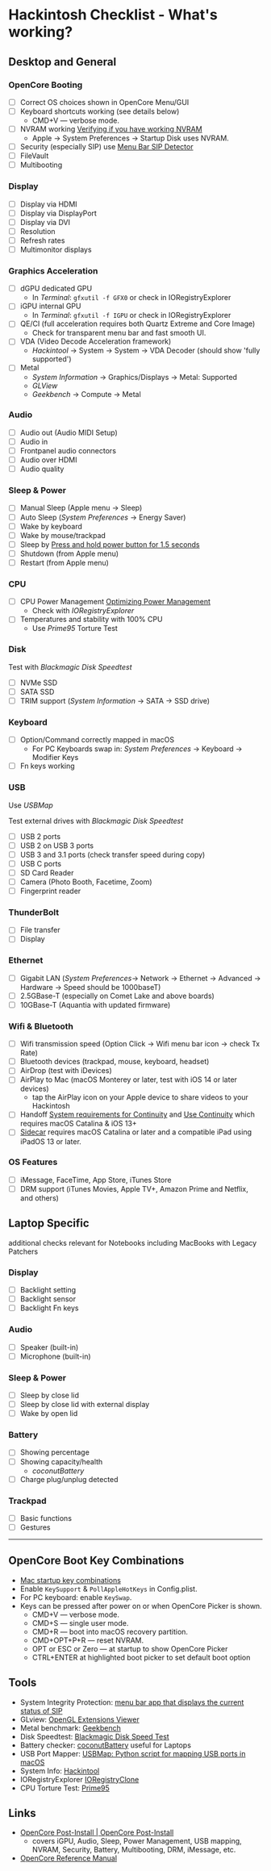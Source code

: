# Hackintosh Checklist - What's working?

## Desktop and General

### OpenCore Booting

- [ ] Correct OS choices shown in OpenCore Menu/GUI
- [ ] Keyboard shortcuts working (see details below)
  * CMD+V — verbose mode. 
- [ ] NVRAM working [Verifying if you have working NVRAM](https://dortania.github.io/OpenCore-Post-Install/misc/nvram.html#verifying-if-you-have-working-nvram)
  - Apple -> System Preferences -> Startup Disk uses NVRAM.
- [ ] Security (especially SIP) use [Menu Bar SIP Detector](https://github.com/ITzTravelInTime/MenuBarSIPDetector) 
- [ ] FileVault
- [ ] Multibooting

### Display

- [ ] Display via HDMI
- [ ] Display via DisplayPort
- [ ] Display via DVI
- [ ] Resolution
- [ ] Refresh rates
- [ ] Multimonitor displays

### Graphics Acceleration

- [ ] dGPU dedicated GPU
  * In *Terminal*: `gfxutil -f GFX0` or check in IORegistryExplorer
- [ ] iGPU internal GPU
  * In *Terminal*: `gfxutil -f IGPU` or check in IORegistryExplorer
- [ ] QE/CI (full acceleration requires both Quartz Extreme and Core Image)
  - Check for transparent menu bar and fast smooth UI.
- [ ] VDA (Video Decode Acceleration framework)
  - *Hackintool* -> System -> System -> VDA Decoder (should show 'fully supported')
- [ ] Metal
  - *System Information* -> Graphics/Displays -> Metal: Supported
  - *GLView*
  - *Geekbench* -> Compute -> Metal

### Audio

- [ ] Audio out (Audio MIDI Setup) 
- [ ] Audio in 
- [ ] Frontpanel audio connectors
- [ ] Audio over HDMI
- [ ] Audio quality

### Sleep & Power

- [ ] Manual Sleep (Apple menu -> Sleep)
- [ ] Auto Sleep (*System Preferences* -> Energy Saver)
- [ ] Wake by keyboard
- [ ] Wake by mouse/trackpad
- [ ] Sleep by [Press and hold power button for 1.5 seconds](https://support.apple.com/en-us/HT201236)
- [ ] Shutdown (from Apple menu)
- [ ] Restart (from Apple menu)

### CPU

- [ ] CPU Power Management [Optimizing Power Management](https://dortania.github.io/OpenCore-Post-Install/universal/pm.html#optimizing-power-management)
  * Check with *IORegistryExplorer*
- [ ] Temperatures and stability with 100% CPU
  * Use *Prime95* Torture Test

### Disk

Test with *Blackmagic Disk Speedtest*

- [ ] NVMe SSD
- [ ] SATA SSD
- [ ] TRIM support (*System Information* -> SATA -> SSD drive)

### Keyboard

- [ ] Option/Command correctly mapped in macOS
  * For PC Keyboards swap in: *System Preferences* -> Keyboard -> Modifier Keys
- [ ] Fn keys working

### USB

Use *USBMap*

Test external drives with *Blackmagic Disk Speedtest*

- [ ] USB 2 ports
- [ ] USB 2 on USB 3 ports
- [ ] USB 3 and 3.1 ports (check transfer speed during copy)
- [ ] USB C ports
- [ ] SD Card Reader
- [ ] Camera (Photo Booth, Facetime, Zoom)
- [ ] Fingerprint reader

### ThunderBolt

- [ ] File transfer
- [ ] Display

### Ethernet

- [ ] Gigabit LAN (*System Preferences*-> Network -> Ethernet -> Advanced -> Hardware -> Speed should be 1000baseT)
- [ ] 2.5GBase-T (especially on Comet Lake and above boards)
- [ ] 10GBase-T (Aquantia with updated firmware)

### Wifi & Bluetooth

- [ ] Wifi transmission speed (Option Click -> Wifi menu bar icon -> check Tx Rate)
- [ ] Bluetooth devices (trackpad, mouse, keyboard, headset)
- [ ] AirDrop (test with iDevices)
- [ ] AirPlay to Mac (macOS Monterey or later, test with iOS 14 or later devices)
  * tap the AirPlay icon on your Apple device to share videos to your Hackintosh
- [ ] Handoff [System requirements for Continuity](https://support.apple.com/en-us/HT204689) and [Use Continuity](https://support.apple.com/en-us/HT204681) which requires macOS Catalina & iOS 13+
- [ ] [Sidecar](https://support.apple.com/en-us/HT210380) requires macOS Catalina or later and a compatible iPad using iPadOS 13 or later.

### OS Features

- [ ] iMessage, FaceTime, App Store, iTunes Store
- [ ] DRM support (iTunes Movies, Apple TV+, Amazon Prime and Netflix, and others)

## Laptop Specific

additional checks relevant for Notebooks including MacBooks with Legacy Patchers

### Display

- [ ] Backlight setting
- [ ] Backlight sensor
- [ ] Backlight Fn keys

### Audio

- [ ] Speaker (built-in)
- [ ] Microphone (built-in)

### Sleep & Power

- [ ] Sleep by close lid
- [ ] Sleep by close lid with external display
- [ ] Wake by open lid

### Battery

- [ ] Showing percentage
- [ ] Showing capacity/health
  * *coconutBattery*
- [ ] Charge plug/unplug detected

### Trackpad

- [ ] Basic functions
- [ ] Gestures

---

## OpenCore Boot Key Combinations

* [Mac startup key combinations](https://support.apple.com/en-us/HT201255)
* Enable `KeySupport` &  `PollAppleHotKeys` in Config.plist.
* For PC keyboard: enable `KeySwap`. 
* Keys can be pressed after power on or when OpenCore Picker is shown.
  * CMD+V — verbose mode.
  * CMD+S — single user mode.
  * CMD+R — boot into macOS recovery partition.
  * CMD+OPT+P+R — reset NVRAM. 
  * OPT or ESC or Zero — at startup to show OpenCore Picker
  * CTRL+ENTER at highlighted boot picker to set default boot option

## Tools

- System Integrity Protection: [menu bar app that displays the current status of SIP](https://github.com/ITzTravelInTime/MenuBarSIPDetector)
- GLview: [OpenGL Extensions Viewer](http://www.realtech-vr.com/home/glview)
- Metal benchmark: [Geekbench](https://www.geekbench.com)
- Disk Speedtest: [‎Blackmagic Disk Speed Test](https://apps.apple.com/us/app/blackmagic-disk-speed-test/id425264550)
- Battery checker: [coconutBattery](https://www.coconut-flavour.com/coconutbattery/) useful for Laptops
- USB Port Mapper: [USBMap: Python script for mapping USB ports in macOS](https://github.com/corpnewt/USBMap) 
- System Info: [Hackintool](https://github.com/headkaze/Hackintool)
- IORegistryExplorer [IORegistryClone](https://github.com/khronokernel/IORegistryClone/blob/master/ioreg-302.zip)
- CPU Torture Test: [Prime95](https://www.mersenne.org/download/)

## Links

- [OpenCore Post-Install | OpenCore Post-Install](https://dortania.github.io/OpenCore-Post-Install/)
  - covers iGPU, Audio, Sleep,  Power Management, USB mapping, NVRAM, Security, Battery, Multibooting, DRM, iMessage, etc.
- [OpenCore Reference Manual ](https://dortania.github.io/docs/latest/Configuration.html)
